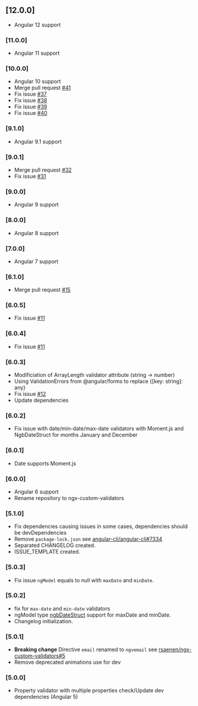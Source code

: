 ## [12.0.0]
- Angular 12 support
### [11.0.0]
- Angular 11 support
### [10.0.0]
- Angular 10 support
- Merge pull request [#41](https://github.com/rsaenen/ngx-custom-validators/pull/41)
- Fix issue [#37](https://github.com/rsaenen/ngx-custom-validators/issues/37)
- Fix issue [#38](https://github.com/rsaenen/ngx-custom-validators/issues/38)
- Fix issue [#39](https://github.com/rsaenen/ngx-custom-validators/issues/39)
- Fix issue [#40](https://github.com/rsaenen/ngx-custom-validators/issues/40)
### [9.1.0]
- Angular 9.1 support
### [9.0.1]
- Merge pull request [#32](https://github.com/rsaenen/ngx-custom-validators/pull/32)
- Fix issue [#31](https://github.com/rsaenen/ngx-custom-validators/issues/31)
### [9.0.0]
- Angular 9 support
### [8.0.0]
- Angular 8 support
### [7.0.0]
- Angular 7 support
### [6.1.0]
- Merge pull request [#15](https://github.com/rsaenen/ngx-custom-validators/pull/15)
### [6.0.5]
- Fix issue [#11](https://github.com/rsaenen/ngx-custom-validators/issues/11)
### [6.0.4]
- Fix issue [#11](https://github.com/rsaenen/ngx-custom-validators/issues/11)
### [6.0.3]
- Modificiation of ArrayLength validator attribute (string -> number)
- Using ValidationErrors from @angular/forms to replace {[key: string]: any}
- Fix issue [#12](https://github.com/rsaenen/ngx-custom-validators/issues/12)
- Update dependencies
### [6.0.2]
- Fix issue with date/min-date/max-date validators with Moment.js and NgbDateStruct for months January and December
### [6.0.1]
- Date supports Moment.js
### [6.0.0]
- Angular 6 support
- Rename repository to ngx-custom-validators
### [5.1.0]
- Fix dependencies causing issues in some cases, dependencies should be devDependencies
- Remove `package-lock.json` see [angular-cli/angular-cli#7334](https://github.com/angular/angular-cli/issues/7334)
- Separated CHANGELOG created. 
- ISSUE_TEMPLATE created. 
### [5.0.3]
- Fix issue `ngModel` equals to null with `maxDate` and `minDate`.
### [5.0.2]
- fix for `max-date` and `min-date` validators
- ngModel type [ngbDateStruct](https://github.com/ng-bootstrap/ng-bootstrap/blob/master/src/datepicker/ngb-date-struct.ts) support for maxDate and minDate.
- Changelog initialization. 
### [5.0.1]
- **Breaking change** Directive `email` renamed to `ngvemail` see [rsaenen/ngx-custom-validators#5](https://github.com/rsaenen/ngx-custom-validators/issues/5)
- Remove deprecated animations use for dev 
### [5.0.0]
- Property validator with multiple properties check/Update dev dependencies (Angular 5)
